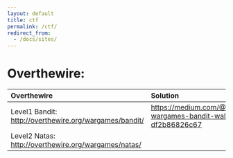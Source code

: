 ```yaml
---
layout: default
title: ctf
permalink: /ctf/
redirect_from:
  - /docs/sites/
---
```


# Overthewire:

| Overthewire       | Solution          |
|:-------------|:-----------------|
|Level1 Bandit: http://overthewire.org/wargames/bandit/ |  https://medium.com/@Kan1shka9/overthewire-wargames-bandit-walkthrough-df2b86826c67 |
|Level2 Natas: http://overthewire.org/wargames/natas/    |   |
